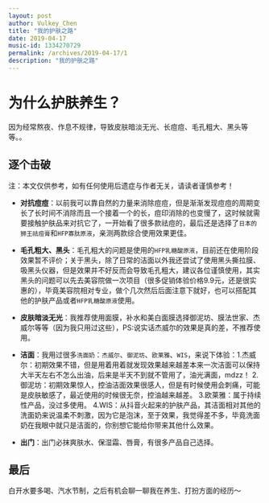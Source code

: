 ```yaml
---
layout: post
author: Vulkey_Chen
title: "我的护肤之路"
date: 2019-04-17
music-id: 1334270729
permalink: /archives/2019-04-17/1
description: "我的护肤之路"
---
```


# 为什么护肤养生？

因为经常熬夜、作息不规律，导致皮肤暗淡无光、长痘痘、毛孔粗大、黑头等等。。

## 逐个击破

注：本文仅供参考，如有任何使用后遗症与作者无关，请读者谨慎参考！

- **对抗痘痘**：以前我可以靠自然的力量来消除痘痘，但是渐渐发现痘痘的周期变长了长时间不消除而且一个接着一个的长，痘印消除的也变慢了，这时候就需要接触护肤品来对抗它了，一开始看了很多款祛痘的，最后还是选择了`日本的狮王祛痘膏`和`HFP寡肽原液`，亲测两款综合使用效果更佳。

- **毛孔粗大、黑头**：毛孔粗大的问题是使用的`HFP乳糖酸原液`，目前还在使用阶段效果暂不评价；关于黑头，除了日常的洁面以外我还尝试了使用黑头撕拉膜、吸黑头仪器，但是效果并不好反而会导致毛孔粗大，建议各位谨慎使用，其实黑头的问题可以先去美容院做一次项目（很多促销体验价格9.9元，还是很实惠的），毕竟美容院相对专业，做个几次然后后面注意下就好，也可以搭配其他的护肤产品或者`HFP乳糖酸原液`使用。

- **皮肤暗淡无光**：我推荐使用面膜，补水和美白面膜选择御泥坊、膜法世家、杰威尔等等（因为我只用过这些），PS:说实话杰威尔的效果是真的差，不推荐使用。

- **洁面**：我用过很多`洗面奶`：`杰威尔`、`御泥坊`、`欧莱雅`、`WIS`，来说下体验：1.杰威尔：初期效果不错，但是用着用着就发现效果越来越差本来一次洁面可以保持大半天左右不怎么出油，后来是半天不到就不管用了，油光满面，mdzz！ 2.御泥坊：初期效果惊人，控油洁面效果很感人，但是有时候使用会刺痛，可能是皮肤敏感了，最近使用的时候很无奈，控油越来越差。 3.欧莱雅：属于持续性产品，没过多使用。 4.WIS：从抖音火起来的护肤产品，其洁面相对其他的洗面奶来说温柔不刺激，因为它是泡沫，至于效果，我觉得差不多，毕竟洗面奶在我眼中就只是洁面的，你别想它能给你带来其他什么效果。
- **出门**：出门必抹爽肤水、保湿霜、唇膏，有很多产品自己选择。

## 最后

白开水要多喝、汽水节制，之后有机会聊一聊我在养生、打扮方面的经历～